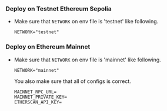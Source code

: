 

### Deploy on Testnet Ethereum Sepolia

- Make sure that `NETWORK` on env file is 'testnet' like following.

    `NETWORK="testnet"`


### Deploy on Ethereum Mainnet

- Make sure that `NETWORK` on env file is 'mainnet' like following.

    `NETWORK="mainnet"`

    You also make sure that all of configs is correct.
    ```
    MAINNET_RPC_URL=
    MAINNET_PRIVATE_KEY=
    ETHERSCAN_API_KEY=
    ```
